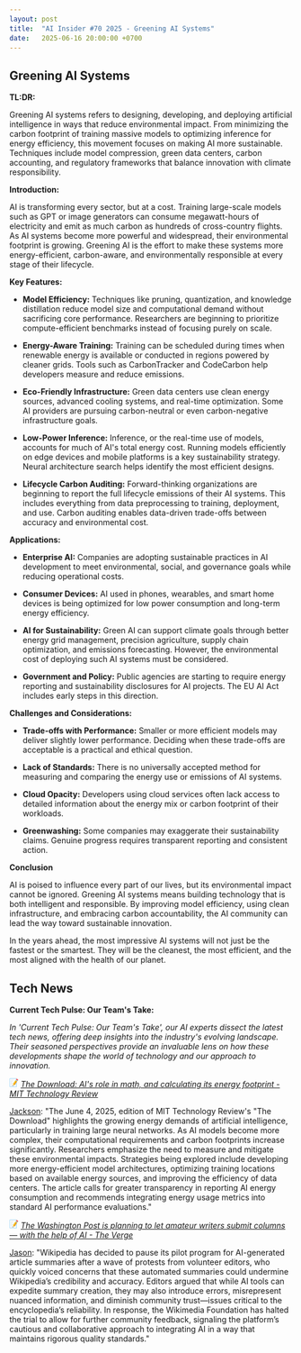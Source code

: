 ```yaml
---
layout: post
title:  "AI Insider #70 2025 - Greening AI Systems"
date:   2025-06-16 20:00:00 +0700
---
```


## Greening AI Systems

**TL:DR:**

Greening AI systems refers to designing, developing, and deploying artificial intelligence in ways that reduce environmental impact. From minimizing the carbon footprint of training massive models to optimizing inference for energy efficiency, this movement focuses on making AI more sustainable. Techniques include model compression, green data centers, carbon accounting, and regulatory frameworks that balance innovation with climate responsibility.

__Introduction:__

AI is transforming every sector, but at a cost. Training large-scale models such as GPT or image generators can consume megawatt-hours of electricity and emit as much carbon as hundreds of cross-country flights. As AI systems become more powerful and widespread, their environmental footprint is growing. Greening AI is the effort to make these systems more energy-efficient, carbon-aware, and environmentally responsible at every stage of their lifecycle.

__Key Features:__

* **Model Efficiency:**
Techniques like pruning, quantization, and knowledge distillation reduce model size and computational demand without sacrificing core performance. Researchers are beginning to prioritize compute-efficient benchmarks instead of focusing purely on scale.

* **Energy-Aware Training:**
Training can be scheduled during times when renewable energy is available or conducted in regions powered by cleaner grids. Tools such as CarbonTracker and CodeCarbon help developers measure and reduce emissions.

* **Eco-Friendly Infrastructure:**
Green data centers use clean energy sources, advanced cooling systems, and real-time optimization. Some AI providers are pursuing carbon-neutral or even carbon-negative infrastructure goals.

* **Low-Power Inference:**
Inference, or the real-time use of models, accounts for much of AI's total energy cost. Running models efficiently on edge devices and mobile platforms is a key sustainability strategy. Neural architecture search helps identify the most efficient designs.

* **Lifecycle Carbon Auditing:**
Forward-thinking organizations are beginning to report the full lifecycle emissions of their AI systems. This includes everything from data preprocessing to training, deployment, and use. Carbon auditing enables data-driven trade-offs between accuracy and environmental cost.

__Applications:__

* **Enterprise AI:**
Companies are adopting sustainable practices in AI development to meet environmental, social, and governance goals while reducing operational costs.

* **Consumer Devices:**
AI used in phones, wearables, and smart home devices is being optimized for low power consumption and long-term energy efficiency.

* **AI for Sustainability:**
Green AI can support climate goals through better energy grid management, precision agriculture, supply chain optimization, and emissions forecasting. However, the environmental cost of deploying such AI systems must be considered.

* **Government and Policy:**
Public agencies are starting to require energy reporting and sustainability disclosures for AI projects. The EU AI Act includes early steps in this direction.

__Challenges and Considerations:__

* **Trade-offs with Performance:**
Smaller or more efficient models may deliver slightly lower performance. Deciding when these trade-offs are acceptable is a practical and ethical question.

* **Lack of Standards:**
There is no universally accepted method for measuring and comparing the energy use or emissions of AI systems.

* **Cloud Opacity:**
Developers using cloud services often lack access to detailed information about the energy mix or carbon footprint of their workloads.

* **Greenwashing:**
Some companies may exaggerate their sustainability claims. Genuine progress requires transparent reporting and consistent action.

__Conclusion__

AI is poised to influence every part of our lives, but its environmental impact cannot be ignored. Greening AI systems means building technology that is both intelligent and responsible. By improving model efficiency, using clean infrastructure, and embracing carbon accountability, the AI community can lead the way toward sustainable innovation.

In the years ahead, the most impressive AI systems will not just be the fastest or the smartest. They will be the cleanest, the most efficient, and the most aligned with the health of our planet.

## Tech News

__Current Tech Pulse: Our Team's Take:__

*In 'Current Tech Pulse: Our Team's Take', our AI experts dissect the latest tech news, offering deep insights into the industry's evolving landscape. Their seasoned perspectives provide an invaluable lens on how these developments shape the world of technology and our approach to innovation.*


![memo](/assets/images/memo16.png) *[The Download: AI's role in math, and calculating its energy footprint - MIT Technology Review](https://www.technologyreview.com/2025/06/04/1117829/the-download-ai-math-energy/)*

[Jackson](https://www.linkedin.com/in/jackson-cates-315a0b1ab/): "The June 4, 2025, edition of MIT Technology Review's "The Download" highlights the growing energy demands of artificial intelligence, particularly in training large neural networks. As AI models become more complex, their computational requirements and carbon footprints increase significantly. Researchers emphasize the need to measure and mitigate these environmental impacts. Strategies being explored include developing more energy-efficient model architectures, optimizing training locations based on available energy sources, and improving the efficiency of data centers. The article calls for greater transparency in reporting AI energy consumption and recommends integrating energy usage metrics into standard AI performance evaluations."

![memo](/assets/images/memo16.png) *[The Washington Post is planning to let amateur writers submit columns — with the help of AI - The Verge](https://www.msn.com/en-us/news/technology/wikipedia-pauses-ai-generated-summaries-pilot-after-editors-protest/ar-AA1GwJbM)*

[Jason](https://www.linkedin.com/in/jason-bengtson-b8a9a83b): "Wikipedia has decided to pause its pilot program for AI-generated article summaries after a wave of protests from volunteer editors, who quickly voiced concerns that these automated summaries could undermine Wikipedia’s credibility and accuracy. Editors argued that while AI tools can expedite summary creation, they may also introduce errors, misrepresent nuanced information, and diminish community trust—issues critical to the encyclopedia’s reliability. In response, the Wikimedia Foundation has halted the trial to allow for further community feedback, signaling the platform’s cautious and collaborative approach to integrating AI in a way that maintains rigorous quality standards."
